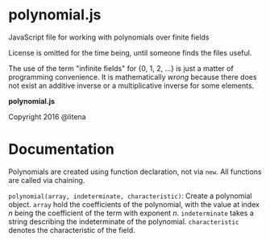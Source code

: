# polynomial.js
JavaScript file for working with polynomials over finite fields

License is omitted for the time being, until someone finds the files useful.

The use of the term "infinite fields" for {0, 1, 2, ...} is just a matter of programming convenience. It is mathematically *wrong* because there does not exist an additive inverse or a multiplicative inverse for some elements.

**polynomial.js**

Copyright 2016 @litena

# Documentation
Polynomials are created using function declaration, not via `new`. All functions are called via chaining.

`polynomial(array, indeterminate, characteristic)`: Create a polynomial object. `array` hold the coefficients of the polynomial, with the value at index *n* being the coefficient of the term with exponent *n*. `indeterminate` takes a string describing the indeterminate of the polynomial. `characteristic` denotes the characteristic of the field.


